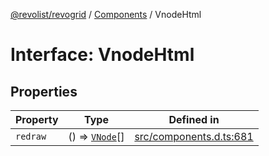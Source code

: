 [@revolist/revogrid](README.md) / [Components](Namespace.Components.md) / VnodeHtml

# Interface: VnodeHtml

## Properties

| Property | Type | Defined in |
| ------ | ------ | ------ |
| `redraw` | () => [`VNode`](Interface.VNode.md)[] | [src/components.d.ts:681](https://github.com/revolist/revogrid/blob/479ecce95b25b0761395add7477e34a6fe066174/src/components.d.ts#L681) |
